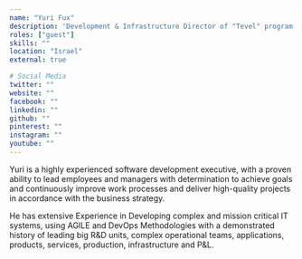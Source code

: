 ```yaml
---
name: "Yuri Fux"
description: 'Development & Infrastructure Director of "Tevel" program at National Insurance Institute of Israel'
roles: ["guest"]
skills: ""
location: "Israel"
external: true

# Social Media
twitter: ""
website: ""
facebook: ""
linkedin: ""
github: ""
pinterest: ""
instagram: ""
youtube: ""
---
```

<!-- markdownlint-disable MD041-->
Yuri is a highly experienced software development executive, with a proven ability to lead employees and managers with determination to achieve goals and continuously improve work processes and deliver high-quality projects in accordance with the business strategy.

He has extensive Experience in Developing complex and mission critical IT systems, using AGILE and DevOps Methodologies with a demonstrated history of leading big R&D units, complex operational teams, applications, products, services, production, infrastructure and P&L.
